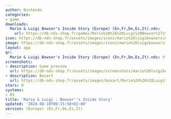 ```yaml
---
author: Nintendo
categories:
- game
downloads:
  Mario & Luigi Bowser's Inside Story (Europe) (En,Fr,De,Es,It).nds:
    url: https://db-nds-shop.fr/games/Mario%20%26%20Luigi%20Bowser%27s%20Inside%20Story%20%28Europe%29%20%28En%2CFr%2CDe%2CEs%2CIt%29.zip
icon: https://db-nds-shop.fr/assets/images/icons/mario%26luigibowsersinsidestory.png
image: https://db-nds-shop.fr/assets/images/icons/mario%26luigibowsersinsidestory.png
layout: app
qr:
  Mario & Luigi Bowser's Inside Story (Europe) (En,Fr,De,Es,It).nds: https://db-nds-shop.fr/qr/mario--luigi-bowsers-inside-story-europe-enfrdeesit-nds.png
screenshots:
- description: Game preview
  url: https://db-nds-shop.fr/assets/images/screenshots/mario%26luigibowsersinsidestory/mario%26luigibowsersinsidestory.png
- description: Boxart
  url: https://db-nds-shop.fr/assets/images/boxart/Mario%20%26%20Luigi%20Bowser's%20Inside%20Story%20(Europe)%20(En%2CFr%2CDe%2CEs%2CIt).nds.png
stars: 0
systems:
- DS
title: 'Mario & Luigi : Bowser''s Inside Story'
updated: '2024-08-10T00:15:58+02:00'
version: (Europe) (En,Fr,De,Es,It)
---
```

